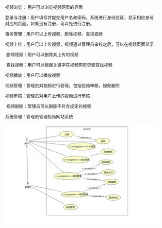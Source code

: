 视频浏览： 用户可以浏览视频网页的界面

登录与注册：用户填写并提交用户名和密码，系统进行身份验证，显示相应身份 对应的页面。如果没有注册，可以先进行注册。

事务管理：用户可以上传视频、删除视频、查找视频

​	视频上传：用户可以上传视频，视频通过管理员审核之后，可以在视频页面显示

​	删除视频：用户可以删除其上传的视频

​	查找视频：用户可以根据关键字在视频网页界面查找视频

 视频播放：用户可以播放视频

 视频管理：管理员对视频进行管理，包括视频审核，视频删除

视频审核：管理员对用户上传的视频进行审核

​	视频删除：管理员可以删除不符合规定的视频

系统管理：管理员管理视频网站系统

![图片1](图片1.png)